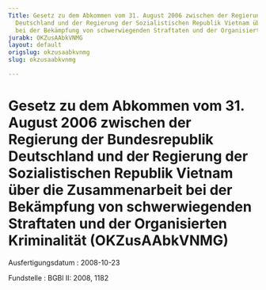```yaml
---
Title: Gesetz zu dem Abkommen vom 31. August 2006 zwischen der Regierung der Bundesrepublik
  Deutschland und der Regierung der Sozialistischen Republik Vietnam über die Zusammenarbeit
  bei der Bekämpfung von schwerwiegenden Straftaten und der Organisierten Kriminalität
jurabk: OKZusAAbkVNMG
layout: default
origslug: okzusaabkvnmg
slug: okzusaabkvnmg

---
```


# Gesetz zu dem Abkommen vom 31. August 2006 zwischen der Regierung der Bundesrepublik Deutschland und der Regierung der Sozialistischen Republik Vietnam über die Zusammenarbeit bei der Bekämpfung von schwerwiegenden Straftaten und der Organisierten Kriminalität (OKZusAAbkVNMG)

Ausfertigungsdatum
:   2008-10-23

Fundstelle
:   BGBl II: 2008, 1182

